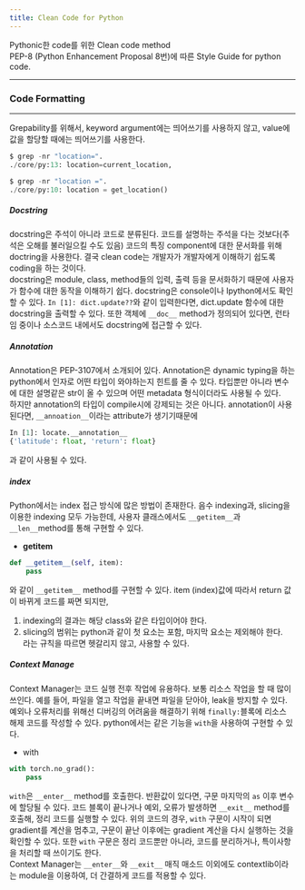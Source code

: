 ```yaml
---
title: Clean Code for Python
---
```

Pythonic한 code를 위한 Clean code method <br>
PEP-8 (Python Enhancement Proposal 8번)에 따른 Style Guide for python code.

---
### Code Formatting
---
Grepability를 위해서, keyword argument에는 띄어쓰기를 사용하지 않고, value에 값을 할당할 때에는 띄어쓰기를 사용한다. <br>
```py
$ grep -nr "location=".
./core/py:13: location=current_location,
```
```py
$ grep -nr "location =".
./core/py:10: location = get_location()
```

##### Docstring
docstring은 주석이 아니라 코드로 분류된다. 코드를 설명하는 주석을 다는 것보다(주석은 오해를 불러일으킬 수도 있음) 코드의 특징 component에 대한 문서화를 위해 doctring을 사용한다. 결국 clean code는 개발자가 개발자에게 이해하기 쉽도록 coding을 하는 것이다. <br>
docstring은 module, class, method들의 입력, 출력 등을 문서화하기 때문에 사용자가 함수에 대한 동작을 이해하기 쉽다. docstring은 console이나 Ipython에서도 확인할 수 있다. ```In [1]: dict.update??```와 같이 입력한다면, dict.update 함수에 대한 docstring을 출력할 수 있다. 또한 객체에 ```__doc__``` method가 정의되어 있다면, 런타임 중이나 소스코드 내에서도 docstring에 접근할 수 있다.

##### Annotation
Annotation은 PEP-3107에서 소개되어 있다. Annotation은 dynamic typing을 하는 python에서 인자로 어떤 타입이 와야하는지 힌트를 줄 수 있다. 타입뿐만 아니라 변수에 대한 설명같은 str이 올 수 있으며 어떤 metadata 형식이더라도 사용될 수 있다. <br> 
하지만 annotation의 타입이 compile시에 강제되는 것은 아니다. annotation이 사용된다면, ```__annoation__```이라는 attribute가 생기기때문에 
```py
In [1]: locate.__annotation__
{'latitude': float, 'return': float}
```
과 같이 사용될 수 있다.

##### index
Python에서는 index 접근 방식에 많은 방법이 존재한다. 음수 indexing과, slicing을 이용한 indexing 모두 가능한데, 사용자 클래스에서도 ```__getitem__```과 ```__len__```method를 통해 구현할 수 있다.

- __getitem__
```py
def __getitem__(self, item):
    pass
```
와 같이 ```__getitem__``` method를 구현할 수 있다. item (index)값에 따라서 return 값이 바뀌게 코드를 짜면 되지만, <br>
1. indexing의 결과는 해당 class와 같은 타입이어야 한다. <br>
2. slicing의 범위는 python과 같이 첫 요소는 포함, 마지막 요소는 제외해야 한다. <br>
라는 규칙을 따르면 헷갈리지 않고, 사용할 수 있다.

##### Context Manage

Context Manager는 코드 실행 전후 작업에 유용하다. 보통 리소스 작업을 할 때 많이 쓰인다. 예를 들어, 파일을 열고 작업을 끝내면 파일을 닫아야, leak을 방지할 수 있다. 예외나 오류처리를 위해선 디버깅의 어려움을 해결하기 위해 ```finally:```블록에 리소스 해제 코드를 작성할 수 있다. python에서는 같은 기능을 ```with```을 사용하여 구현할 수 있다.

- with
```py
with torch.no_grad():
    pass
```
```with```은 ```__enter__``` method를 호출한다. 반환값이 있다면, 구문 마지막의 ```as``` 이후 변수에 할당될 수 있다. 코드 블록이 끝나거나 예외, 오류가 발생하면 ```__exit__``` method를 호출해, 정리 코드를 실행할 수 있다. 위의 코드의 경우, ```with``` 구문이 시작이 되면 gradient를 계산을 멈추고, 구문이 끝난 이후에는 gradient 계산을 다시 실행하는 것을 확인할 수 있다. 또한 ```with``` 구문은 정리 코드뿐만 아니라, 코드를 분리하거나, 특이사항을 처리할 때 쓰이기도 한다. <br>
Context Manager는 ```__enter__```와 ```__exit__``` 매직 매소드 이외에도 contextlib이라는 module을 이용하여, 더 간결하게 코드를 적용할 수 있다. 








